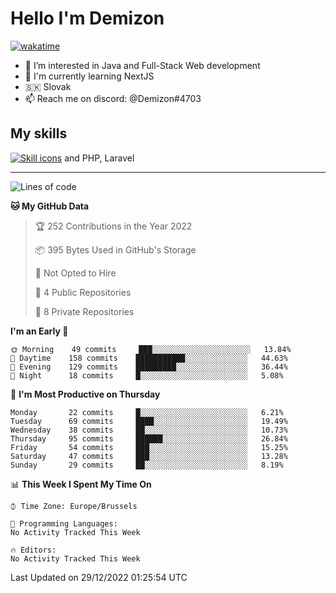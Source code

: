 # Hello I'm Demizon
[![wakatime](https://wakatime.com/badge/user/6ad1949f-d6d7-44f9-9eee-c35e54cc499b.svg)](https://wakatime.com/@6ad1949f-d6d7-44f9-9eee-c35e54cc499b)
- 👀 I’m interested in Java and Full-Stack Web development
- 🌱 I'm currently learning NextJS
- 🇸🇰 Slovak
- 📫 Reach me on discord: @Demizon#4703

## My skills
[![Skill icons](https://skillicons.dev/icons?i=java,js,ts,html,css,react,py,git,docker,linux,mysql,mongo&theme=dark)](https://github.com/Demizon3433) and PHP, Laravel

---

<!--START_SECTION:waka-->
![Lines of code](https://img.shields.io/badge/From%20Hello%20World%20I%27ve%20Written-44%20Thousand%20lines%20of%20code-blue)

**🐱 My GitHub Data** 

> 🏆 252 Contributions in the Year 2022
 > 
> 📦 395 Bytes Used in GitHub's Storage 
 > 
> 🚫 Not Opted to Hire
 > 
> 📜 4 Public Repositories 
 > 
> 🔑 8 Private Repositories  
 > 
**I'm an Early 🐤** 

```text
🌞 Morning    49 commits     ███░░░░░░░░░░░░░░░░░░░░░░   13.84% 
🌆 Daytime    158 commits    ███████████░░░░░░░░░░░░░░   44.63% 
🌃 Evening    129 commits    █████████░░░░░░░░░░░░░░░░   36.44% 
🌙 Night      18 commits     █░░░░░░░░░░░░░░░░░░░░░░░░   5.08%

```
📅 **I'm Most Productive on Thursday** 

```text
Monday       22 commits     █░░░░░░░░░░░░░░░░░░░░░░░░   6.21% 
Tuesday      69 commits     ████░░░░░░░░░░░░░░░░░░░░░   19.49% 
Wednesday    38 commits     ██░░░░░░░░░░░░░░░░░░░░░░░   10.73% 
Thursday     95 commits     ██████░░░░░░░░░░░░░░░░░░░   26.84% 
Friday       54 commits     ███░░░░░░░░░░░░░░░░░░░░░░   15.25% 
Saturday     47 commits     ███░░░░░░░░░░░░░░░░░░░░░░   13.28% 
Sunday       29 commits     ██░░░░░░░░░░░░░░░░░░░░░░░   8.19%

```


📊 **This Week I Spent My Time On** 

```text
⌚︎ Time Zone: Europe/Brussels

💬 Programming Languages: 
No Activity Tracked This Week

🔥 Editors: 
No Activity Tracked This Week

```


 Last Updated on 29/12/2022 01:25:54 UTC
<!--END_SECTION:waka-->
